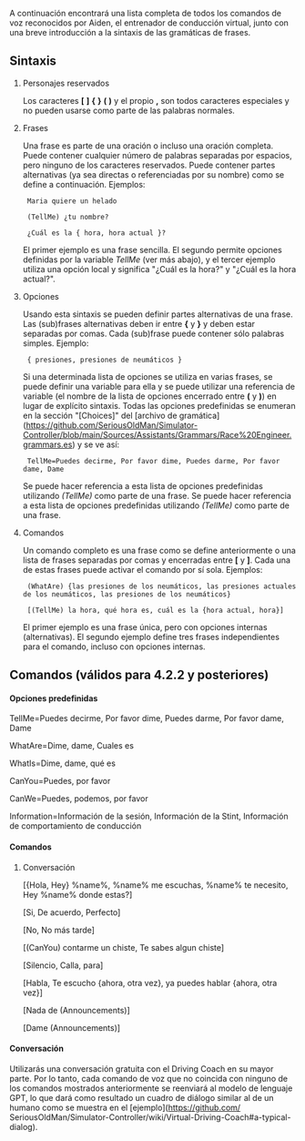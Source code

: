 A continuación encontrará una lista completa de todos los comandos de voz reconocidos por Aiden, el entrenador de conducción virtual, junto con una breve introducción a la sintaxis de las gramáticas de frases.

## Sintaxis

1. Personajes reservados

   Los caracteres **[** **]** **{** **}** **(** **)** y el propio **,** son todos caracteres especiales y no pueden usarse como parte de las palabras normales.
   
2. Frases

   Una frase es parte de una oración o incluso una oración completa. Puede contener cualquier número de palabras separadas por espacios, pero ninguno de los caracteres reservados. Puede contener partes alternativas (ya sea directas o referenciadas por su nombre) como se define a continuación. Ejemplos:
   
		Maria quiere un helado

		(TellMe) ¿tu nombre?
		
		¿Cuál es la { hora, hora actual }?
		
   El primer ejemplo es una frase sencilla. El segundo permite opciones definidas por la variable *TellMe* (ver más abajo), y el tercer ejemplo utiliza una opción local y significa "¿Cuál es la hora?" y "¿Cuál es la hora actual?".

3. Opciones

   Usando esta sintaxis se pueden definir partes alternativas de una frase. Las (sub)frases alternativas deben ir entre **{** y **}** y deben estar separadas por comas. Cada (sub)frase puede contener sólo palabras simples. Ejemplo:
   
		{ presiones, presiones de neumáticos }

   Si una determinada lista de opciones se utiliza en varias frases, se puede definir una variable para ella y se puede utilizar una referencia de variable (el nombre de la lista de opciones encerrado entre **(** y **)**) en lugar de explícito sintaxis. Todas las opciones predefinidas se enumeran en la sección "[Choices]" del [archivo de gramática] (https://github.com/SeriousOldMan/Simulator-Controller/blob/main/Sources/Assistants/Grammars/Race%20Engineer.grammars.es) y se ve así:

		TellMe=Puedes decirme, Por favor dime, Puedes darme, Por favor dame, Dame

   Se puede hacer referencia a esta lista de opciones predefinidas utilizando *(TellMe)* como parte de una frase. Se puede hacer referencia a esta lista de opciones predefinidas utilizando *(TellMe)* como parte de una frase.

4. Comandos

   Un comando completo es una frase como se define anteriormente o una lista de frases separadas por comas y encerradas entre **[** y **]**. Cada una de estas frases puede activar el comando por sí sola. Ejemplos:

		(WhatAre) {las presiones de los neumáticos, las presiones actuales de los neumáticos, las presiones de los neumáticos}
		
		[(TellMe) la hora, qué hora es, cuál es la {hora actual, hora}]

   El primer ejemplo es una frase única, pero con opciones internas (alternativas). El segundo ejemplo define tres frases independientes para el comando, incluso con opciones internas.

## Comandos (válidos para 4.2.2 y posteriores)

#### Opciones predefinidas

TellMe=Puedes decirme, Por favor dime, Puedes darme, Por favor dame, Dame

WhatAre=Dime, dame, Cuales es

WhatIs=Dime, dame, qué es

CanYou=Puedes, por favor

CanWe=Puedes, podemos, por favor

Information=Información de la sesión, Información de la Stint, Información de comportamiento de conducción

#### Comandos

1.  Conversación

	[{Hola, Hey} %name%, %name% me escuchas, %name% te necesito, Hey %name% donde estas?]
	
	[Si, De acuerdo, Perfecto]
	
	[No, No más tarde]
	
	[(CanYou) contarme un chiste, Te sabes algun chiste]
	
	[Silencio, Calla, para]
	
	[Habla, Te escucho {ahora, otra vez}, ya puedes hablar {ahora, otra vez}]
	
	[Nada de (Announcements)]
	
	[Dame (Announcements)]

#### Conversación

Utilizarás una conversación gratuita con el Driving Coach en su mayor parte. Por lo tanto, cada comando de voz que no coincida con ninguno de los comandos mostrados anteriormente se reenviará al modelo de lenguaje GPT, lo que dará como resultado un cuadro de diálogo similar al de un humano como se muestra en el [ejemplo](https://github.com/ SeriousOldMan/Simulator-Controller/wiki/Virtual-Driving-Coach#a-typical-dialog).